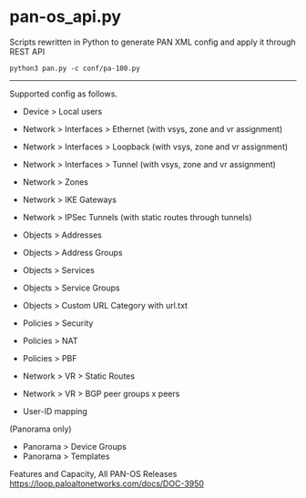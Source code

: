 # pan-os_api.py

Scripts rewritten in Python to generate PAN XML config and apply it through REST API

```
python3 pan.py -c conf/pa-100.py
```

---

Supported config as follows.

* Device > Local users
* Network > Interfaces > Ethernet   (with vsys, zone and vr assignment)
* Network > Interfaces > Loopback   (with vsys, zone and vr assignment)
* Network > Interfaces > Tunnel     (with vsys, zone and vr assignment)
* Network > Zones
* Network > IKE Gateways
* Network > IPSec Tunnels (with static routes through tunnels)
* Objects > Addresses
* Objects > Address Groups
* Objects > Services
* Objects > Service Groups
* Objects > Custom URL Category with url.txt
* Policies > Security
* Policies > NAT
* Policies > PBF
* Network > VR > Static Routes
* Network > VR > BGP peer groups x peers

* User-ID mapping

(Panorama only)
* Panorama > Device Groups
* Panorama > Templates

Features and Capacity, All PAN-OS Releases
https://loop.paloaltonetworks.com/docs/DOC-3950


